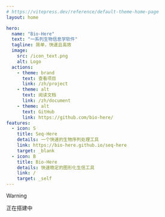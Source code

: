 ```yaml
---
# https://vitepress.dev/reference/default-theme-home-page
layout: home

hero:
  name: "Bio-Here"
  text: "一系列生物信息学软件"
  tagline: 简单，快速且高效
  image:
    src: /icon_text.png
    alt: Logo
  actions:
    - theme: brand
      text: 查看项目
      link: /zh/project
    - theme: alt
      text: 阅读文档
      link: /zh/document
    - theme: alt
      text: GitHub
      link: https://github.com/bio-here/
features:
  - icon: S
    title: Seq-Here
    details: 一个快速的生物序列处理工具
    link: https://bio-here.github.io/seq-here
    target: _blank
  - icon: B
    title: Bio-Here
    details: 快速稳定的图形化生信工具
    link: /
    target: _self
---
```


> [!Warning]
> 正在搭建中
